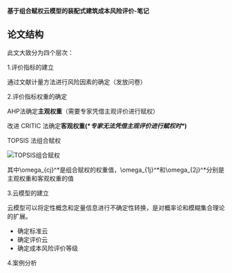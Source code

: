 **基于组合赋权云模型的装配式建筑成本风险评价-笔记**

## 论文结构

此文大致分为四个层次：

1.评价指标的建立

通过文献计量方法进行风险因素的确定（发放问卷）

2.评价指标权重的确定

AHP法确定**主观权重**（需要专家凭借主观评价进行赋权）

改进 CRITIC 法确定**客观权重(\**专家无法凭借主观评价进行赋权时\**)**

TOPSIS 法组合赋权

![TOPSIS组合赋权](E:\DeskTop\研一任务\笔记\笔记图片\TOPSIS组合赋权.png)

其中\omega_{cj}^*是组合赋权的权重值，\omega_{1j}^*和\omega_{2j}^*分别是主观权重和客观权重的值

3.云模型的建立

云模型可以将定性概念和定量信息进行不确定性转换，是对概率论和模糊集合理论的扩展。

- 确定标准云
- 确定评价云
- 确定成本风险评价等级

4.案例分析

## 